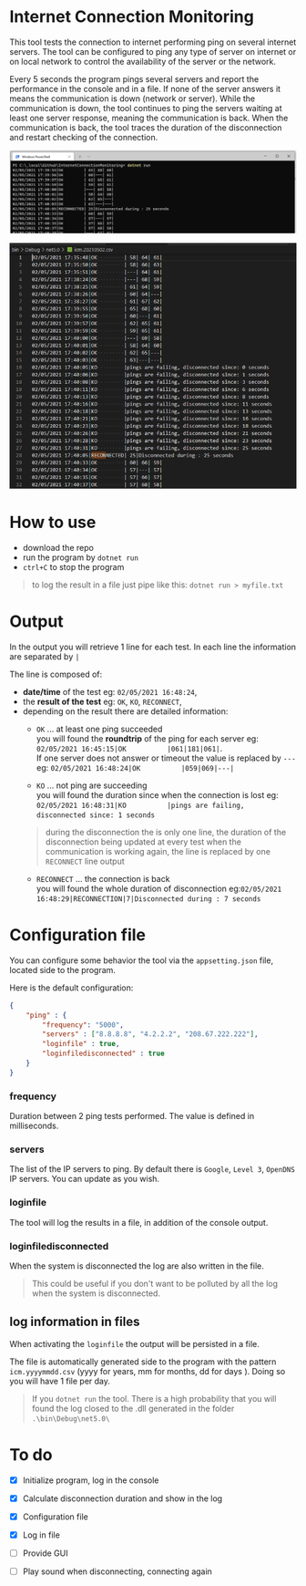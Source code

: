 # Internet Connection Monitoring

This tool tests the connection to internet performing ping on several internet servers. The tool can be configured to ping any type of server on internet or on local network to control the availability of the server or the network.

Every 5 seconds the program pings several servers and report the performance in the console and in a file. If none of the server answers it means the communication is down (network or server). While the communication is down, the tool continues to ping the servers waiting at least one server response, meaning the communication is back.
When the communication is back, the tool traces the duration of the disconnection and restart checking of the connection. 

![Console output](/assets/ConsoleExample.png "Console output example")

![File log](/assets/FileExample.png "File log example")

# How to use

* download the repo
* run the program by `dotnet run`
* `ctrl+C` to stop the program

> to log the result in a file just pipe like this: `dotnet run > myfile.txt`

# Output

In the output you will retrieve 1 line for each test. In each line the information are separated by `|`

The line is composed of:
* **date/time** of the test eg: `02/05/2021 16:48:24`,
* the **result of the test** eg: `OK`, `KO`, `RECONNECT`,
* depending on the result there are detailed information:
  * `OK` ... at least one ping succeeded  
    you will found the **roundtrip** of the ping for each server eg: `02/05/2021 16:45:15|OK          |061|181|061|`.  
    If one server does not answer or timeout the value is replaced by `---` eg: `02/05/2021 16:48:24|OK          |059|069|---|`
    
  *  `KO` ... not ping are succeeding  
    you will found the duration since when the connection is lost eg: `02/05/2021 16:48:31|KO          |pings are failing, disconnected since: 1 seconds`
    > during the disconnection the is only one line, the duration of the disconnection being updated at every test
    > when the communication is working again, the line is replaced by one `RECONNECT` line output
  * `RECONNECT` ... the connection is back  
    you will found the whole duration of disconnection eg:`02/05/2021 16:48:29|RECONNECTION|7|Disconnected during : 7 seconds`

# Configuration file

You can configure some behavior the tool via the `appsetting.json` file, located side to the program. 

Here is the default configuration:
```json
{
    "ping" : {
        "frequency": "5000",
        "servers" : ["8.8.8.8", "4.2.2.2", "208.67.222.222"],
        "loginfile" : true,
        "loginfiledisconnected" : true
    }
}
```
### frequency 
Duration between 2 ping tests performed. The value is defined in milliseconds.

### servers 
The list of the IP servers to ping. By default there is `Google`, `Level 3`, `OpenDNS` IP servers. You can update as you wish.

### loginfile
The tool will log the results in a file, in addition of the console output.

### loginfiledisconnected
When the system is disconnected the log are also written in the file. 
> This could be useful if you don't want to be polluted by all the log when the system is disconnected.

## log information in files

When activating the `loginfile` the output will be persisted in a file.

The file is automatically generated side to the program with the pattern `icm.yyyymmdd.csv` (yyyy for years, mm for months, dd for days ). Doing so you will have 1 file per day.

> If you `dotnet run` the tool. There is a high probability that you will found the log closed to the .dll generated in the folder `.\bin\Debug\net5.0\` 

# To do
- [x] Initialize program, log in the console
- [x] Calculate disconnection duration and show in the log 
- [x] Configuration file 
- [x] Log in file
- [ ] Provide GUI
- [ ] Play sound when disconnecting, connecting again

